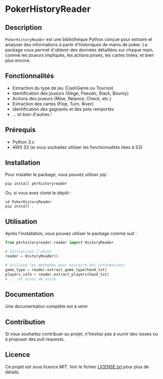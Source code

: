 
# PokerHistoryReader

## Description

`PokerHistoryReader` est une bibliothèque Python conçue pour extraire et analyser des informations à partir d'historiques de mains de poker. Le package vous permet d'obtenir des données détaillées sur chaque main, comme les joueurs impliqués, les actions prises, les cartes tirées, et bien plus encore.

## Fonctionnalités

- Extraction du type de jeu (CashGame ou Tournoi)
- Identification des joueurs (Siège, Pseudo, Stack, Bounty)
- Actions des joueurs (Mise, Relance, Check, etc.)
- Extraction des cartes (Flop, Turn, River)
- Identification des gagnants et des pots remportés
- ... et bien d'autres !

## Prérequis

- Python 3.x
- AWS S3 (si vous souhaitez utiliser les fonctionnalités liées à S3)

## Installation

Pour installer le package, vous pouvez utiliser pip :

```
pip install pkrhistoryreader
```

Ou, si vous avez cloné le dépôt :

```
cd PokerHistoryReader
pip install .
```

## Utilisation

Après l'installation, vous pouvez utiliser le package comme suit :

```python
from pkrhistoryreader.reader import HistoryReader

# Initialisez l'objet
reader = HistoryReader()

# Utilisez les méthodes pour extraire des informations
game_type = reader.extract_game_type(hand_txt)
players_info = reader.extract_players(hand_txt)
# ... et ainsi de suite
```

## Documentation

Une documentation complète est à venir
## Contribution

Si vous souhaitez contribuer au projet, n'hésitez pas à ouvrir des issues ou à proposer des pull requests.

## Licence

Ce projet est sous licence MIT. Voir le fichier [LICENSE.txt](LICENSE.txt) pour plus de détails.

